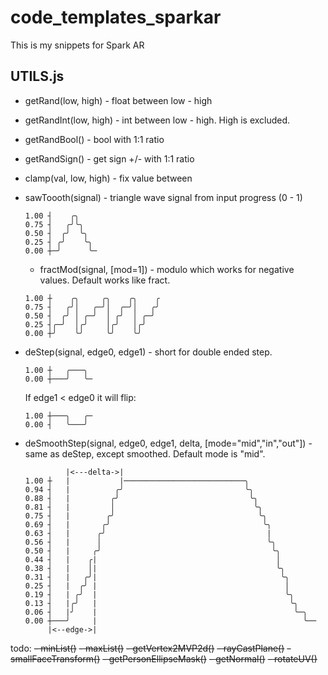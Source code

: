 # code_templates_sparkar
This is my snippets for Spark AR

## UTILS.js

- getRand(low, high) - float between low - high
- getRandInt(low, high) - int between low - high. High is excluded.
- getRandBool() - bool with 1:1 ratio
- getRandSign() - get sign +/- with 1:1 ratio
- clamp(val, low, high) - fix value between 
- sawToooth(signal) - triangle wave signal from input progress (0 - 1)
    ```
    1.00 ┤    ╭╮    
    0.75 ┤   ╭╯╰╮   
    0.50 ┤  ╭╯  ╰╮  
    0.25 ┤ ╭╯    ╰╮ 
    0.00 ┼─╯      ╰─ 
    ```
    - fractMod(signal, [mod=1]) - modulo which works for negative values. Default works like fract.
    ```
    1.00 ┼    ╭╮     ╭╮    ╭╮    ╭ 
    0.75 ┤   ╭╯│   ╭─╯│  ╭─╯│   ╭╯ 
    0.50 ┤  ╭╯ │ ╭─╯  │ ╭╯  │ ╭─╯  
    0.25 ┤╭─╯  │╭╯    │╭╯   │╭╯    
    0.00 ┼╯    ╰╯     ╰╯    ╰╯         
    ```


- deStep(signal, edge0, edge1) - short for double ended step. 
    ```
    1.00 ┼   ╭───╮  
    0.00 ┼───╯   ╰─  
    ```
    If edge1 < edge0 it will flip:
    ```
    1.00 ┼───╮   ╭─ 
    0.00 ┤   ╰───╯   
    ```
- deSmoothStep(signal, edge0, edge1, delta, [mode="mid","in","out"]) - same as deStep, except smoothed.
    Default mode is "mid".
    ```
             |<---delta->|     
    1.00 ┼   |           |───────────────────────────╮                
    0.94 ┤   |          ╭╯                           ╰╮               
    0.88 ┤   |         ╭╯                             ╰╮              
    0.81 ┤   |         │                               ╰╮            
    0.75 ┤   |        ╭╯                                ╰╮            
    0.69 ┤   |       ╭╯                                  ╰╮            
    0.63 ┤   |      ╭╯                                    |           
    0.56 ┤   |      │                                     ╰╮          
    0.50 ┤   |     ╭╯                                      ╰╮         
    0.44 ┤   |    ╭|                                        │         
    0.38 ┤   |    │|                                        ╰╮        
    0.31 ┤   |   ╭╯|                                         ╰╮       
    0.25 ┤   |  ╭╯ |                                          │       
    0.19 ┤   | ╭╯  |                                          ╰╮      
    0.13 ┤   |╭╯   |                                           ╰╮     
    0.06 ┤   |╯    |                                            ╰─╮   
    0.00 ┼───╯     |                                              ╰── 
         |<--edge->|
    ```
todo:
~~- minList()~~
~~- maxList()~~
~~- getVertex2MVP2d()~~
~~- rayCastPlane()~~
~~- smallFaceTransform()~~
~~- getPersonEllipseMask()~~
~~- getNormal()~~
~~- rotateUV()~~